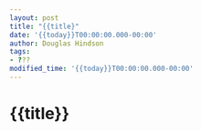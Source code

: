```yaml
---
layout: post
title: "{{title}"
date: '{{today}}T00:00:00.000-00:00'
author: Douglas Hindson
tags: 
- ???
modified_time: '{{today}}T00:00:00.000-00:00'
---
```


# {{title}}

